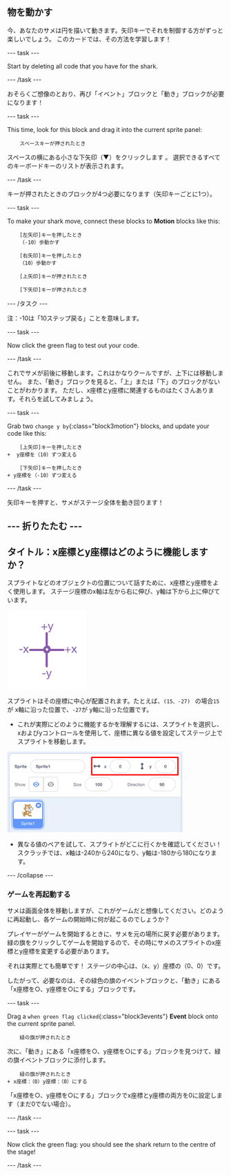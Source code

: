 ## 物を動かす

今、あなたのサメは円を描いて動きます。矢印キーでそれを制御する方がずっと楽しいでしょう。 このカードでは、その方法を学習します！

\--- task \---

Start by deleting all code that you have for the shark.

\--- /task \---

おそらくご想像のとおり、再び「イベント」ブロックと「動き」ブロックが必要になります！

\--- task \---

This time, look for this block and drag it into the current sprite panel:

```blocks3
    スペースキーが押されたとき
```

スペースの横にある小さな下矢印（▼）をクリックします 。 選択できるすべてのキーボードキーのリストが表示されます。

\--- /task \---

キーが押されたときのブロックが4つ必要になります（矢印キーごとに1つ）。

\--- task \---

To make your shark move, connect these blocks to **Motion** blocks like this:

```blocks3
    [左矢印]キーを押したとき
    （-10）歩動かす
```

```blocks3
    [右矢印]キーを押したとき
    （10）歩動かす
```

```blocks3
    [上矢印]キーが押されたとき
```

```blocks3
    [下矢印]キーが押されたとき
```

\--- /タスク \---

注：-10は「10ステップ戻る」ことを意味します。

\--- task \---

Now click the green flag to test out your code.

\--- /task \---

これでサメが前後に移動します。これはかなりクールですが、上下には移動しません。 また、「動き」ブロックを見ると、「上」または「下」のブロックがないことがわかります。 ただし、x座標とy座標に関連するものはたくさんあります。それらを試してみましょう。

\--- task \---

Grab two `change y by`{:class="block3motion"} blocks, and update your code like this:

```blocks3
    [上矢印]キーを押したとき
+  y座標を（10）ずつ変える
```

```blocks3
    [下矢印]キーを押したとき
+ y座標を（-10）ずつ変える
```

\--- /task \---

矢印キーを押すと、サメがステージ全体を動き回ります！

## \--- 折りたたむ \---

## タイトル：x座標とy座標はどのように機能しますか？

スプライトなどのオブジェクトの位置について話すために、x座標とy座標をよく使用します。 ステージ座標のx軸は左から右に伸び、y軸は下から上に伸びています。

![](images/moving3.png)

スプライトはその座標に中心が配置されます。たとえば、`(15、-27) ` の場合` 15 `が x軸に沿った位置で、` -27 `が y軸に沿った位置です。

+ これが実際にどのように機能するかを理解するには、スプライトを選択し、xおよびyコントロールを使用して、座標に異なる値を設定してステージ上でスプライトを移動します。

![](images/xycoords.png)

+ 異なる値のペアを試して、スプライトがどこに行くかを確認してください！ スクラッチでは、x軸は-240から240になり、y軸は-180から180になります。

\--- /collapse \---

### ゲームを再起動する

サメは画面全体を移動しますが、これがゲームだと想像してください。どのように再起動し、各ゲームの開始時に何が起こるのでしょうか？

プレイヤーがゲームを開始するときに、サメを元の場所に戻す必要があります。 緑の旗をクリックしてゲームを開始するので、その時にサメのスプライトのx座標とy座標を変更する必要があります。

それは実際とても簡単です！ ステージの中心は、（x、y）座標の（0、0）です。

したがって、必要なのは、その緑色の旗のイベントブロックと、「動き」にある「x座標を○、y座標を○にする」ブロックです。

\--- task \---

Drag a `when green flag clicked`{:class="block3events"} **Event** block onto the current sprite panel.

```blocks3
    緑の旗が押されたとき
```

次に、「動き」にある「x座標を○、y座標を○にする」ブロックを見つけて、緑の旗イベントブロックに添付します。

```blocks3
    緑の旗が押されたとき
+ x座標：（0）y座標：（0）にする
```

「x座標を○、y座標を○にする」ブロックでx座標とy座標の両方を0に設定します（まだ0でない場合）。

\--- /task \---

\--- task \---

Now click the green flag: you should see the shark return to the centre of the stage!

\--- /task \---